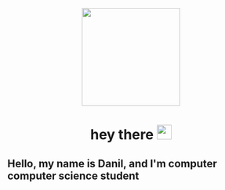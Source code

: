 <div id="header" align=center>
    <img src = "https://media.giphy.com/media/SYHz66JfYHbBtZXjHy/giphy.gif"width="200"/>
</div>

<div id="header__text">
    <h1 align = "center"> hey there
    <img src="https://media.giphy.com/media/hvRJCLFzcasrR4ia7z/giphy.gif" width="30px"/>
    </h1>
    <h2> Hello, my name is Danil, and I'm computer computer science student </h2>
</div>

